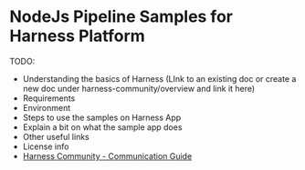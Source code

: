 # NodeJs Pipeline Samples for Harness Platform

TODO:
- Understanding the basics of Harness (LInk to an existing doc or create a new doc under harness-community/overview and link it here)
- Requirements
- Environment
- Steps to use the samples on Harness App
- Explain a bit on what the sample app does
- Other useful links
- License info
- [Harness Community - Communication Guide](https://github.com/harness-community/overview/blob/main/community_communication_guide.rst)
